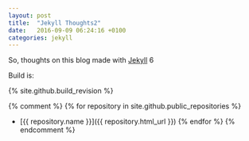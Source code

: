 ```yaml
---
layout: post
title:  "Jekyll Thoughts2"
date:   2016-09-09 06:24:16 +0100
categories: jekyll 
---
```

So, thoughts on this blog made with [Jekyll][jekyll] 6


Build is:

{% site.github.build_revision %}

{% comment %}
 {% for repository in site.github.public_repositories %}
   * [{{ repository.name }}]({{ repository.html_url }})
 {% endfor %}
{% endcomment %}



[jekyll]: http://jekyllrb.com
[jekyll-docs]: http://jekyllrb.com/docs/home
[jekyll-gh]:   https://github.com/jekyll/jekyll
[jekyll-talk]: https://talk.jekyllrb.com/
